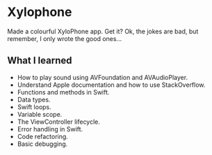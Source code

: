 
# Xylophone

Made a colourful XyloPhone app. Get it? Ok, the jokes are bad, but remember, I only wrote the good ones... 

## What I learned

* How to play sound using AVFoundation and AVAudioPlayer.
* Understand Apple documentation and how to use StackOverflow.
* Functions and methods in Swift. 
* Data types.
* Swift loops.
* Variable scope.
* The ViewController lifecycle.
* Error handling in Swift.
* Code refactoring.
* Basic debugging.
